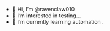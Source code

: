 - 👋 Hi, I’m @ravenclaw010
- 👀 I’m interested in  testing...
- 🌱 I’m currently learning automation .

<!---
ravenclaw010/ravenclaw010 is a ✨ special ✨ repository because its `README.md` (this file) appears on your GitHub profile.
You can click the Preview link to take a look at your changes.
--->
